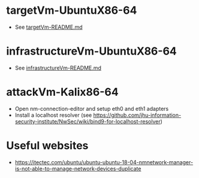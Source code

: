 # targetVm-UbuntuX86-64
* See [targetVm-README.md](https://github.com/jhu-information-security-institute/infrastructure/blob/master/networking/UbuntuServerX86-64/targetVm-README.md)
 
# infrastructureVm-UbuntuX86-64
* See [infrastructureVm-README.md](https://github.com/jhu-information-security-institute/infrastructure/blob/master/networking/UbuntuServerX86-64/infrastructureVm-README.md)

# attackVm-Kalix86-64
* Open nm-connection-editor and setup eth0 and eth1 adapters
* Install a localhost resolver (see https://github.com/jhu-information-security-institute/NwSec/wiki/bind9-for-localhost-resolver)

# Useful websites
* https://itectec.com/ubuntu/ubuntu-ubuntu-18-04-nmnetwork-manager-is-not-able-to-manage-network-devices-duplicate
